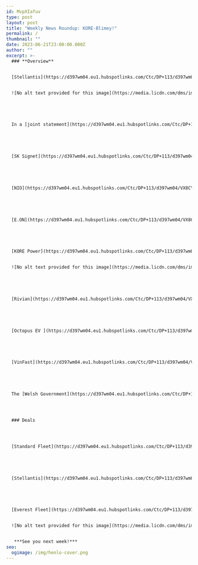 ```yaml
---
id: MvpXIafuv
type: post
layout: post
title: "Weekly News Roundup: KORE-Blimey!"
permalink: /
thumbnail: ""
date: 2023-06-21T23:00:00.000Z
author: ""
excerpt: >-
  ### **Overview**


  [Stellantis](https://d397wm04.eu1.hubspotlinks.com/Ctc/DP+113/d397wm04/VX8CYL2tvSlRW25XJ4c5tD6Q6W87_Sgk504rnjMXl4pB3lScmV1-WJV7CgDTNW4qW1fr2ybHsGV83R4t3sscMyW19n2n890_B0gW1RslPH4K09r3W1GV6dX5vJ4BSN2WmLQwR_8dKW7PKNl128yM3qN8KwvY7T7kxzW8yXJx0242_vrW2z0l4h8bP5qfN18yZHN6xdn_W4wcC81843TNNW1f5jcr4WYRs7VwS25g7FZS1nW66gLd36vz06-W2P5SvM4lZGP8W6q6YC060BmlZW1wL_xz6XB4wDW6h0cZ1458M_3N8L3c2dXkbmgW1V_tG935HGBNW7hLN0T456nzrW88T2245610h6W6BgFvJ3RyzC4W4jDKWJ8rfmvjN7rCs8-CJgh235Sy1) intends to unveil a BEV, later this year, with a starting price below $27,000, with a driving range of around 186 miles (c300 km). This EV will be built under the Citroen brand and the model will bear the e-C3 mark and will be marketed somewhere between the Dacia Spring and the Opel Astra. The company is able to offer a low price point by offering the EV in 3 trim levels, each with a maximum of five options. This tactic has been deployed by other OEMs, such as Ford, in order to streamline the production process and increase profit margins.


  ![No alt text provided for this image](https://media.licdn.com/dms/image/D4D12AQG4Z2VhhcJ4xw/article-inline_image-shrink_1500_2232/0/1687445522576?e=1692835200&v=beta&t=n8g4cTVy9-VZhyAGVvN0A0RS72jyxWlHK_xXReimDdc)


   


  In a [joint statement](https://d397wm04.eu1.hubspotlinks.com/Ctc/DP+113/d397wm04/VX8CYL2tvSlRW25XJ4c5tD6Q6W87_Sgk504rnjMXl4q95knL7V3Zsc37CgKxGW80fV1K2wDtYCVbT3wn2V7jR7W5N3v2d14bLN1W8dyqVf4-gYGZW4y6j1n8YXr9PW90J_hj6XhWWCW7f9wPz6qg_DxW8-CG_K1nytg2W1JsWtR3DbBNSN7VqVYG1VRFmVY2gB53bcck_W1cp3Q75BZmxRW7mRxGY76_cy2W9g-nCl1Z7BKxW7rXST35gN7YDW7pC_cY9bxKJ8W1R0rF11PfDDmW6jQ9LM7_D0CQW7Ch3Wr2LHBf6W59fftn5kz7z0W1-7-F43rM46qW9cVfDw304Xs9W5qHG343TTnQgW5c4F5g8MLhcxW5cb9Cf1HN_yhW2GGJMJ9hGhKkW1_dvKy6QCclRW4qjY-96vpf2LW2NPYpk8FnrfsW94ZmgZ7bNJbwW5clkXG90-9jGW38zb_X9lV--dN8fzk6M6wHGWW7LBm383K3w9jW6tSKmy517JpyW6G9xQv7rWRrqW3xRj1V1VQchVW1xmSt757YS4XW4gjqbV2pBbs8W1dMx4Z6VC0DFW6Ngk837Wt34bW5c5fsz3mxW_8N4Yn4b8TwMhYW3pjyn327jMhpVgnSZF8DYWsnN56mPS37NbMq36TH1), the Chinese Ministry of Finance, State Taxation Ministration and Ministry of Industry and Information Technology announced the extension of NEV tax credits. The current NEV tax exemption was pencilled to end on December 31st, 2023. However, China’s purchase tax exemption on NEVs will remain in place between January 1st 2024, to December 31st, 2027. Furthermore, between January 1st 2024 to December 31st 2025, the total exemption amount per unit will not exceed $4,179. The tax exemption, however, will be halved between January 1st 2026 to December 31st 2027. The market response has been positive, with industry consensus stating this should help increase (domestic) EV sales and have positive spill over effects on the raw battery materials market.


   


  [SK Signet](https://d397wm04.eu1.hubspotlinks.com/Ctc/DP+113/d397wm04/VX8CYL2tvSlRW25XJ4c5tD6Q6W87_Sgk504rnjMXl4pB3lScmV1-WJV7CgPl3W5f2xK87NnxFpW7-F4t03pCxCjW6d4dX973vwcmW2w4ZV83KX-g4W2PSB9v1mk-ZXVKWkN81qfnCTW3XtNSV8mkryQW8FXQ9471Y5nrW6zhbt23-bBcFN41RZFkp-n2hW7kTVPZ8qMl0HW83spnd4QCxtvN1vJ3QqY5T75W7r-d9V8mvRZKW97Hk1p7jxtW-W2F0_gr8z0V5HW4mGPvN1J6V56W24P5sX4dHWT-W6NFC_24R1F49W8hMnM12DxykmV8xZkx2XyTx9W1P9_8B8Bd530W5r8Wf_1L2hYsW5SQGp68N1S3wW7mvYfJ3V8SJ3W7-d1PZ3Zq9Fk3c8x1), a South Korea-based EV charging solutions company, has announced the inclusion of North American Charging Standard (NACS) connection capabilities in their future ultra-fast chargers. This is a significant decision, as it opens charging accessibility for (US) EV owners. This follows the news, earlier this month, that SK Signet opened its [manufacturing hub](https://d397wm04.eu1.hubspotlinks.com/Ctc/DP+113/d397wm04/VX8CYL2tvSlRW25XJ4c5tD6Q6W87_Sgk504rnjMXl4q93lScZV1-WJV7CgZ30W14QwQY86HJqlW20ZTRw2l_rNSW860Q0p6K33xdW8S7d6l291LwlW8TPx0n8rrYsjW71t8MS2Q0gHxN1KxsBVvNVrtW2bRCbh9hl2xSN8BWdbbpZPcXW4D7M6v1DVz_XW5YcnwT2LYKk1W59lLYj76CN8lW5H26DK2LbR1nW61HySx80TQc9N7-0KS7bJBldW2f94dt9d0WCxW6j68wR8BL796W67K6DB19L4WGW7c5_Qf8dPdx6W4FJB8k4rPqfHW2_pth03qJ6JYW7L7Sg-5C0LHMW7VztRY53VdNTW17G0M110KYk8W8tZxtC3m3wLjW7Hb3lS8P-r17W3qKkB62bH37xW4yLF3H2ZcxMwW4C0XZ44-lM2CW5MdnK31bbznh3cfd1) in Plano, Texas, which is designed to produce more than 10,000 ultra-fast chargers annually.


   


  [NIO](https://d397wm04.eu1.hubspotlinks.com/Ctc/DP+113/d397wm04/VX8CYL2tvSlRW25XJ4c5tD6Q6W87_Sgk504rnjMXl4pB3lScmV1-WJV7CgVL_W9gXkkN7Y_YG5N4sZK4_msxTRV4GDF36KsxthW1w6WTC4YpHJ2W33DD9k3vY8vMW2hx3z86F5nfVVSsQ-06s6TR8W8DJdmM7TBkfVW912tp_3G9QjzW450Sg11wHcwnW7bJ22788dqywVQ8y6g3f0y88W15MMbK7G3gcgF5v8TJy3_5GW4mgTPH28MBVMW3LJnTH8YqB6NW5sBqYC5FbFspW7Nxw-L7k_1l-W5ccVnS7M0fBkW3g4-P870bmB_VY8cpd8v8MRrW2QDMMY2RGsvTW6mlT8G8dGZP5W7qjVyh64mjTpW53pHvp3b6X-cW1p6pWt8wpxLJ3jqh1) has secured $1.1bn in investment from an Abu Dhabi government fund to strengthen its balance sheet and support business growth. This investment comes at a good time, as NIO missed Q1 23 earnings expectations due to the Price War, US Fed rate hikes and geopolitical risks. All these factors have contributed to NIO shares falling by 85% since 2021. The Price War materially impacted NIO, as in Q1 23, gross margins fell to 1.5% compared to 14.6% in Q1 22. This capital injection should help smooth its cash flows and guarantee (short-to-midterm) future product developments.


   


  [E.ON](https://d397wm04.eu1.hubspotlinks.com/Ctc/DP+113/d397wm04/VX8CYL2tvSlRW25XJ4c5tD6Q6W87_Sgk504rnjMXl4pB7hYcLV5X_Kf7CgKYhW9fTpm32dLswDN16v5ZtgsZBYVfYNWM8hRH4vW68lWdW93Hz1JW5g0tGm3xb6-fW8mh4HG71hDScW7wfy0j6gnCpnV4q9pw5JmXnXW2p8pgK3JzRQzW4GgGzK7HjmTnV4Hk1g8vXLs3W83hnzz7hvtsXW8ZS9LZ1j9bWFW2XcJS71C0WRqW6L2t8B76Mcj8W3mGcBz6hQ33jN1dqytF7g50GVrWVXg7-HpkLW8QpvDt1CX26rW8w_q8G7ym6cQW6_YKr-5dBjhCW2YxMkK4BC2NvW8xRP5p3sPz2pW77dPVk6kBLhQW3-8K2b7bVvVyW6_dzbS7sB8g8VT7txp7WB_J6W5-q8yx3j32plW4g_dMX8scH6HW6X1C176lh5fWW8TmgMG14Tj0SW7wRJgW2mZrd5W8fvj6b7yrLl8N28ZYdj4LY0LVXCJm02l3XmfV26BfQ4kcq_DN7G1tq9y3Lj1W2k6lvb6VKpPHW42kDX75_w5HnW2pjzdM5v_Hj1W4Wkk9r4xPK1GN2WGRG2LJvP8LL3jlTCrm3VNtVmF2ZWTP4W7Pv6tx4F-wDxVHM-cr7V8kB0W4M4_h_38n_KZW8ydPl38xTFnKW4Gfb7W2kJ0qHW5tt3Fb1xlFsyW774hQ597QlMsVTQt0d75HNndV9r36f2DyNBDW39TpbR3Th4PjW2pzsRr3Pdb4TW50_lps7b6ncJW11BJ7g1s532pW4-_20s19WKhy39vR1) has signed an agreement with Horizon Energy Ventures (a low-carbon asset finance specialist) to offer funding solutions, as part of E.ON’s EV charging infrastructure services for fleet customers. Horizon’s range of financing options should help accelerate the rollout of fleet electrification by financing both the above-ground charging infrastructure as well as any required energy system enhancements.


   


  [KORE Power](https://d397wm04.eu1.hubspotlinks.com/Ctc/DP+113/d397wm04/VX8CYL2tvSlRW25XJ4c5tD6Q6W87_Sgk504rnjMXl4pB5knKyV3Zsc37CgBlzW2QxxHp1Pwv13W9l3MMc108cJxW11S8jT2tbK2BW40ZyNd3-Kp7tW8xwQjc1ShKVqW3Zs1YZ2gxtfWW5bK9tG5mP_YFW3lg0Hb3drKpwW3W8L5K2M-jrwVbSRYq6R28HMW2htvtR46mQSdW8G7b4h4yRwHVW5Z8qZL6YNLF7Vvh28j4MFgV4My0vKn7M0xWW4r2S8-465TTsW5dXlcR5VC4BJW6bMcnM85_V3kW76HlYj63NfjhW3QdLYh2_lgXDW5-_KdZ1NGLV_N6JxprqWRv_YW4FL1Mx4vRZvLW7561dg7Yn-YlW8c-tPy4-bTb-W78BmdF8cqgbJW3H8R859lmXtlW38bx-Q1gL1v2W4Z8CjJ84T3M9W9m4YRB1tfH2wVWVdJX5jp-CDN66n3c7j0FdnW96HHBV87R_mrN5S4g61hNk_dW5313734mqLQCW5xwYQ58HHCrrW7yZrl85r4JpMW1VRnxC3-HBJ9W968lww20cN0RW3zj4-C2b37BJW2nKk9s97ks30MyWfF66MLWw32gQ1), a US-based developer of battery cells, has obtained a loan of $850m from the US Department of Energy, to help accelerate the construction of its EV battery factory in Arizona. The factory had already secured private financing, with an initial $75m tranche from Siemens Financial Services and Quanta Services (a network infrastructure firm) however the $850m loan will help accelerate the buildout. This factory is pencilled in to start delivering batteries by Q4 2024/Q1 2025.


  ![No alt text provided for this image](https://media.licdn.com/dms/image/D4D12AQEg5ZhYOotHRg/article-inline_image-shrink_1500_2232/0/1687445534221?e=1692835200&v=beta&t=BHvNKfwvy1Mld6mQE0IYv9GUBrzD2ug-KZp8Kuy_mPM)


   


  [Rivian](https://d397wm04.eu1.hubspotlinks.com/Ctc/DP+113/d397wm04/VX8CYL2tvSlRW25XJ4c5tD6Q6W87_Sgk504rnjMXl4q93lScZV1-WJV7CgN4RVLw26y8GvKCFW347H268Y6H6gW5CTTmx41wWycW4SzC573pCFDbW1YKYy739C--qN5PjtCk7rfKsW2qytD59cBW7bW6gwyzq2ybqS2W69zzRv7wSv8QN2HpwmBTTCflW3rDN_X9fz_K1W8K7DNt30dD8LW3ryh878kDgq_W88vSDc2hxknJW4n2kRv7p3KdCW7QqWF-4N5nhbW7c54fg7NqqLtVC84zQ2tX827W2ZLCFb42YP7NN2XB9WYbwXbsW29L_s01bshhmW35pKls1zfX6DW1tlsp-4TPWgCW8RjHkf6rChy-W1lKkg71qDB0CV7V24_7yl0ybW4Y5qyv8dtpvQW2zDWgy5cCGY2W1NCg9f3gDdtrW1D4Dqt5vWT8G25s1) has announced it will adopt Tesla’s charging standard. This is great news for Rivian drivers, as they can access the biggest USA charging network. Rivian has stated that by H1 2024, customers will be able to access 12,000 Tesla Superchargers with adapters in the USA and Canada. This further solidifies Tesla’s position as the industry standard leader in EV charging, as this follows recent news flow of adoption by other entities such as GM, Ford BTC Power and the state of Texas.


   


  [Octopus EV ](https://d397wm04.eu1.hubspotlinks.com/Ctc/DP+113/d397wm04/VX8CYL2tvSlRW25XJ4c5tD6Q6W87_Sgk504rnjMXl4pV3lScGV1-WJV7CgQ-FW3NxGDm13KvlhN3gFYqkyHfggW7Z0LgK5HzzV3V4nc4b1xJ4lrW4w1tK31XzjxZW4fRsJ55pPZFrW2Cp9vq3-cS9CV1HF5s7RYzCKW22QTlL79kyYNW97mPlw3TRPhpW3vX_qn76zm-vW3YLFdT6Tl8BYW29_t7-30j4-SW1by2cV80NdhTW2YyBW673y-nFW8KvNSX5XZ-WpW3GDVxV3_mpXXVcXmpZ9bN6GPV2t_dN4134fkVxCVs_9h2Q0hW8JCn5Q6tLCVzW6x8Q1l4ZQ-CQW5wpW2P8TmFfLN3lzX19mVk4lW8g50bf4Q4H6YW5SMJxJ4xXGchW419tj461mqL4W5x8l7M8VW85Y3nGz1)has secured £150m funding from Pollen Street Capital, and this takes the total amount raised by Octopus EV in the past 2 years to £650m. This capital will be deployed to provide financing to expand its salary sacrifice scheme. Some of Octopus EV’s current clients include McLaren, Nando’s, and Zoopla.


   


  [VinFast](https://d397wm04.eu1.hubspotlinks.com/Ctc/DP+113/d397wm04/VX8CYL2tvSlRW25XJ4c5tD6Q6W87_Sgk504rnjMXl4pB3lScmV1-WJV7CgNFBW1RtTms79QccCN6TDmvdRJ3yYW8_H20r4H5lXsW5L4JLC6LwMgmW4zJLLp8ttm6qW34CnsT41d31jW73BPVK4YpT-hMGTJYgMtpLpW57CRnC11wvF6W7GCY3Y2BscYcW7k4B6C5CN1vVW45DQDQ2khd1RW8fWrLN30Y8TXW6NzJsv7NFLBfW1636hK8KZ0n7W6fCvRY8c_gMwN5Sk1scC2sgZW3_MRcB985616W2HNLJr7fts12W3KlLS88LBSJqW91W-F-3Lx46hVllZs949Q_yXW5txJMZ6c-MZ-VR9tW52pKKqfVx3XNQ3xfj7KW4ybTKG28_r5G3fBh1) has announced it will be introducing a new *Special Aftersales Policy* program, that includes compensation for buyers if they encounter issues with their vehicles. This, in part, stems from the VF 8 model, experiencing software bugs that resulted in the US National Highway Safety Administration issuing an alert stating a *software error may cause the multifunction head unit display to go blank*. This program will offer customers cash or a service voucher for any vehicle issues.


   


  The [Welsh Government](https://d397wm04.eu1.hubspotlinks.com/Ctc/DP+113/d397wm04/VX8CYL2tvSlRW25XJ4c5tD6Q6W87_Sgk504rnjMXl4q95knL7V3Zsc37CgPMkW2hSgrP6-mt7KW39kwZM7mr5fyW1Hf5JZ3-L5HhW3-0qMm90tjH2W2zG9dJ57Q_DzW9jRHKw64sQn4W5hgKmc8wpVDfW4CJ-s22twyQ8W51Z2Yg5KC-5qN2s74_YW0nFyW73FX1W116_MPW47KFbP6QBpzrW5c9pvm4C8jLsW5lj77N19_5fsW4ymVlr72lDNpN7HL-rGvq070W3H3ls27nnK55W5Vg1j37T-975W5BKjsr41WPnhW2RPfcz30qFfpW71Z2Gs34rljGW1cqMLg97-qQ7N4w9GbGwfpRXN4q2HdpFK2n6W8tJ43w23Wj9bW4Qq-GY55wbLlN1GMrbQp-Dq8W3QcH4f3ztf6gW7B0bMv7t8-vrW866k-v22VJnCN3P6rNW94rzwW8p1KQR1RYZBqW6SRHtp8jW5DhW21GxWw5dplpPW898Myv81BBDKW5PNFGk5PZWS4VM6Kxr7KGQb7W1YY5sc7Ph8sWN5whV-wP-M_ZW2TsZ_08DsDGHW5PwJrt2Tj_0tW1h2kgV1PpgrlW5LwB6L5X2RFbW7jg5QM74MVMZW6DGStF6l8TRBW2-F8CS5sY58832Mq1) has announced that it will be investing £15m into increasing the number of EV charging points across Wales. This new funding follows on from the £26m already invested in charging infrastructure across Wales since 2021. This has resulted in more than 1,600 charging points being made. This ramp-up in funding is, in part, due to the Government trying to hit its target of providing charging points for every 20 miles of the strategic trunk network across Wales by 2025.




  ### Deals




  [Standard Fleet](https://d397wm04.eu1.hubspotlinks.com/Ctc/DP+113/d397wm04/VX8CYL2tvSlRW25XJ4c5tD6Q6W87_Sgk504rnjMXl4pB3lScmV1-WJV7CgMZhW4y0dyj2GDqZRW3GCv-z5jJX_dW1jLymL16PbpYW1fHW_t3Zz0VsW54vs971K6fKWW2zmFB44k8SmbW3NHVQ41SRFGqVVDR4f76-HwfW3c4gX15h1jzTW6SfKjb3szzCWW50P0w7469kv7W261Crc33YGScVn6gKk44C3_CW4l6tlj4-V5F9V4hZnl661nQzW2j4p2V8pQYn2W8HXwcX3f16_nW3LZJ5x1M4DxXW3_d_Pg1k14ZSW32g5_l2T4zQxW31-21s6Ymk3BW8RGk2s29xsjJN617N-F_s69RW42XR4K99KHc2W2z2LS197zfNxW25cgBx515x1V3lX91), an EV fleet management start-up, has raised $7m in a seed round led by UP2398 and Canvas Ventures. This capital will be used to grow the start-up's team, increase its product/service offerings, and expand its geographical reach.


   


  [Stellantis](https://d397wm04.eu1.hubspotlinks.com/Ctc/DP+113/d397wm04/VX8CYL2tvSlRW25XJ4c5tD6Q6W87_Sgk504rnjMXl4n55knJ3V3Zsc37CgM4HW2HRdhm5hFg1cVF8b4G6tGJWPW6js6XB21QC5HW5gskWT8fxFGSW432Qlg6W3sh_W4CS0Wv8vB19lN6j3KRxJp2xkW3V50pg3rKNp1N4vDX7YgS1FvW4bXwq82Pg1_sW6sWvwJ6lzK0KW8CNQlJ2rNsm9W3Zx-LP6r4CLwW1XrgBJ6S92xFW46J1Wg3q5J1TW6gGc0277KYNBW7kyXgy6FmZY-W10SrxJ4BjZF-W59b-F793d48gW97DCmC6JkZ-PW3vGHlS2j9KvSVQWsBQ7ND0zTW3hVy1q1tHMH3W1k9vVs3kmZ39W2H31rz20G0GmW5VPdW28VvhLjW4cRZXs7lfryBW85jCgF7cykKqW3tzWxB2xHw45W3X_xMH2bdhnmW7HH3F65V12R5W18G68B6_w-2n34Gt1) has invested around 1/3 of its €300m fund into 10 start-up's, such as Nauto, Beweelsociety and Trails Offroad. However, Stellantis did not disclose how much it invested in each company. It appears that Stellantis has taken a scattergun investing approach by investing in companies that are in battery technology, holographic augmented reality, sustainable manufacturing, and e-bikes.


   


  [Everest Fleet](https://d397wm04.eu1.hubspotlinks.com/Ctc/DP+113/d397wm04/VX8CYL2tvSlRW25XJ4c5tD6Q6W87_Sgk504rnjMXl4pV3lScGV1-WJV7Cg-4tW1n5DBz8nw36tW68Xxmg9kkDScW33NNVx7kKtYJW431YRJ78Mc9GW4RyzPv6RVjfjW2mWKjY6jwPkxW7nRmL35qmPFlW4dfFb28P227RW6tPpyL6G2gQ-W9b2Cwn1d6nGrW83JYPr481H3WW8jgNhT1cM2v_W19xLP96FYbWPW19Dzxh7tQv55N7hmj-pjv8tGW1ZFKzq311QpLW71bCzY1JvKRyW6MwhvB6Q6qX6W4lh6V-3YDTsbW1k0Ghk54F2cZW7fDSNw4rXHyVVs2W8s7s7-8yW3G8PKq1-GN5cW1bKsJ051KB3hVj85qF86wsM2N3D07mm6lpLyW5r8Q6F7VKswvN8-3tSlxYYkY33dH1), a Mumbai-based fleet management company, has raised $20m led by Uber. The company intends to use this capital to expand its footprint in major cities in India and to accelerate its transition to EVs, with a goal of having 10,000 EVs in its fleet by 2026.


  ![No alt text provided for this image](https://media.licdn.com/dms/image/D4D12AQFNO71DNwXToA/article-inline_image-shrink_1000_1488/0/1687445547707?e=1692835200&v=beta&t=AIkkKywsBwWqpROMZO3Sh_QGxv7bjaxNdkWMmlpOI68)


   ***See you next week!***
seo:
  ogimage: /img/henlo-cover.png
---
```


